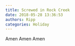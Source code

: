 ```yaml
---
title: Screwed in Rock Creek
date: 2018-05-28 13:36:53
authors: Ripp
categories: Holiday
---
```


 Amen Amen Amen